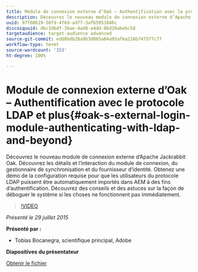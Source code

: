 ```yaml
---
title: Module de connexion externe d’Oak – Authentification avec le protocole LDAP et plus
description: Découvrez le nouveau module de connexion externe d’Apache Jackrabbit Oak. Découvrez les détails et l’interaction du module de connexion, du gestionnaire de synchronisation et du fournisseur d’identité. Obtenez une démo de la configuration requise pour que les utilisateurs du protocole LDAP puissent être automatiquement importés dans AEM à des fins d’authentification. Découvrez des conseils et des astuces sur la façon de déboguer le système si les choses ne fonctionnent pas immédiatement.
uuid: 97f60619-50fd-4f6d-ad77-3afb5951846c
discoiquuid: dbc3dbdf-3bae-4ad8-a4dd-0bd28abebc58
targetaudience: target-audience advanced
source-git-commit: edd0bdb28a9b3d065a64a95af6a216b747577c77
workflow-type: tm+mt
source-wordcount: '153'
ht-degree: 100%

---
```


# Module de connexion externe d’Oak – Authentification avec le protocole LDAP et plus{#oak-s-external-login-module-authenticating-with-ldap-and-beyond}

Découvrez le nouveau module de connexion externe d’Apache Jackrabbit Oak. Découvrez les détails et l’interaction du module de connexion, du gestionnaire de synchronisation et du fournisseur d’identité. Obtenez une démo de la configuration requise pour que les utilisateurs du protocole LDAP puissent être automatiquement importés dans AEM à des fins d’authentification. Découvrez des conseils et des astuces sur la façon de déboguer le système si les choses ne fonctionnent pas immédiatement.

>[!VIDEO](https://video.tv.adobe.com/v/19382/?quality=9)

*Présenté le 29 juillet 2015*

**Présenté par :**

* Tobias Bocanegra, scientifique principal, Adobe

**Diapositives du présentateur**

[Obtenir le fichier](assets/oak-ldap-cqgems.pdf)
<!--
[Get back to the Overview](https://helpx.adobe.com/experience-manager/kt/eseminars/gems/aem-index.html)
-->
